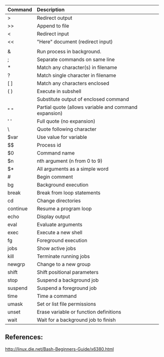 | Command | Description |
| :--- | :--- |
| > | Redirect output|
| >> | Append to file|
| < | Redirect input|
| << | "Here" document (redirect input)|
| | | Pipe output|
| & | Run process in background.|
| ; | Separate commands on same line|
| * | Match any character(s) in filename|
| ? | Match single character in filename|
| [ ] | Match any characters enclosed|
| ( ) | Execute in subshell|
| ` ` | Substitute output of enclosed command|
| " " | Partial quote (allows variable and command expansion)|
| ' ' | Full quote (no expansion)|
| \ | Quote following character|
| $var | Use value for variable|
| $$ | Process id|
| $0 | Command name|
| $n | nth argument (n from 0 to 9)|
| $* | All arguments as a simple word|
| # | Begin comment|
| bg | Background execution|
| break | Break from loop statements|
| cd | Change directories|
| continue | Resume a program loop|
| echo | Display output|
| eval | Evaluate arguments|
| exec | Execute a new shell|
| fg | Foreground execution|
| jobs | Show active jobs|
| kill | Terminate running jobs|
| newgrp | Change to a new group|
| shift | Shift positional parameters|
| stop | Suspend a background job|
| suspend | Suspend a foreground job|
| time | Time a command|
| umask | Set or list file permissions|
| unset | Erase variable or function definitions|
| wait | Wait for a background job to finish|



## References:

http://linux.die.net/Bash-Beginners-Guide/x6380.html
